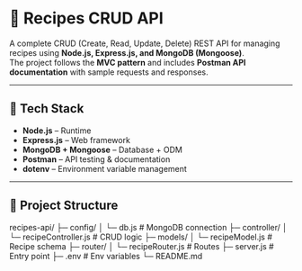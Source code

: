 # 🍲 Recipes CRUD API

A complete CRUD (Create, Read, Update, Delete) REST API for managing recipes using **Node.js, Express.js, and MongoDB (Mongoose)**.  
The project follows the **MVC pattern** and includes **Postman API documentation** with sample requests and responses.

---

## 🚀 Tech Stack
- **Node.js** – Runtime
- **Express.js** – Web framework
- **MongoDB + Mongoose** – Database + ODM
- **Postman** – API testing & documentation
- **dotenv** – Environment variable management

---

## 📂 Project Structure

recipes-api/
├─ config/
│ └─ db.js # MongoDB connection
├─ controller/
│ └─ recipeController.js # CRUD logic
├─ models/
│ └─ recipeModel.js # Recipe schema
├─ router/
│ └─ recipeRouter.js # Routes
├─ server.js # Entry point
├─ .env # Env variables
└─ README.md